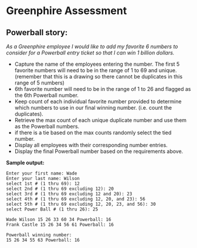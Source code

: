 # Greenphire Assessment

## Powerball story:
*As a Greenphire employee I would like to add my favorite 6 numbers to consider for a Powerball entry ticket so that I can win 1 billion dollars.*


- Capture the name of the employees entering the number.
The first 5 favorite numbers will need to be in the range of 1 to 69 and unique. (remember that this is a drawing so there cannot be duplicates in this range of 5 numbers)
- 6th favorite number will need to be in the range of 1 to 26 and flagged as the 6th Powerball number.
- Keep count of each individual favorite number provided to determine which numbers to use in our final winning number. (i.e. count the duplicates).
- Retrieve the max count of each unique duplicate number and use them as the Powerball numbers.
- if there is a tie based on the max counts randomly select the tied number.
- Display all employees with their corresponding number entries.
- Display the final Powerball number based on the requirements above.

**Sample output:**
```text
Enter your first name: Wade
Enter your last name: Wilson
select 1st # (1 thru 69): 12
select 2nd # (1 thru 69 excluding 12): 20
select 3rd # (1 thru 69 excluding 12 and 20): 23
select 4th # (1 thru 69 excluding 12, 20, and 23): 56
select 5th # (1 thru 69 excluding 12, 20, 23, and 56): 30
select Power Ball # (1 thru 26): 25

Wade Wilson 15 26 33 60 34 Powerball: 16
Frank Castle 15 26 34 56 61 Powerball: 16

Powerball winning number:
15 26 34 55 63 Powerball: 16
```